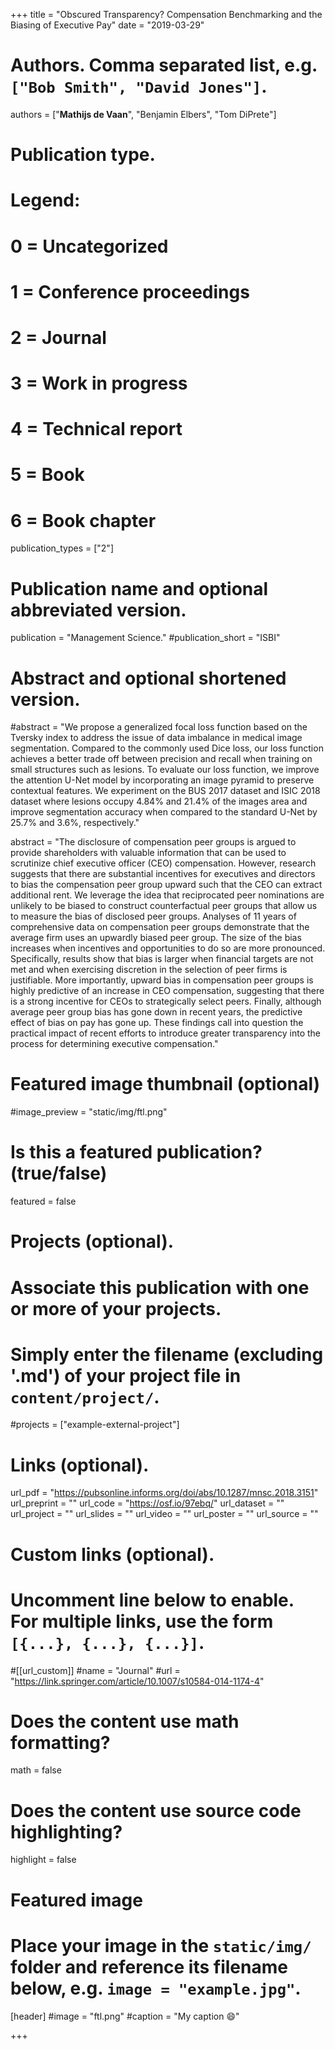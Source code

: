 +++
title = "Obscured Transparency? Compensation Benchmarking and the Biasing of Executive Pay"
date = "2019-03-29"

# Authors. Comma separated list, e.g. `["Bob Smith", "David Jones"]`.

authors = ["**Mathijs de Vaan**", "Benjamin Elbers", "Tom DiPrete"]

# Publication type.
# Legend:
# 0 = Uncategorized
# 1 = Conference proceedings
# 2 = Journal
# 3 = Work in progress
# 4 = Technical report
# 5 = Book
# 6 = Book chapter
publication_types = ["2"]

# Publication name and optional abbreviated version.
publication = "Management Science."
#publication_short = "ISBI"

# Abstract and optional shortened version.

#abstract = "We propose a generalized focal loss function based on the Tversky index to address the issue of data imbalance in medical image segmentation. Compared to the commonly used Dice loss, our loss function achieves a better trade off between precision and recall when training on small structures such as lesions. To evaluate our loss function, we improve the attention U-Net model by incorporating an image pyramid to preserve contextual features. We experiment on the BUS 2017 dataset and ISIC 2018 dataset where lesions occupy 4.84% and 21.4% of the images area and improve segmentation accuracy when compared to the standard U-Net by 25.7% and 3.6%, respectively."

abstract = "The disclosure of compensation peer groups is argued to provide shareholders with valuable information that can be used to scrutinize chief executive officer (CEO) compensation. However, research suggests that there are substantial incentives for executives and directors to bias the compensation peer group upward such that the CEO can extract additional rent. We leverage the idea that reciprocated peer nominations are unlikely to be biased to construct counterfactual peer groups that allow us to measure the bias of disclosed peer groups. Analyses of 11 years of comprehensive data on compensation peer groups demonstrate that the average firm uses an upwardly biased peer group. The size of the bias increases when incentives and opportunities to do so are more pronounced. Specifically, results show that bias is larger when financial targets are not met and when exercising discretion in the selection of peer firms is justifiable. More importantly, upward bias in compensation peer groups is highly predictive of an increase in CEO compensation, suggesting that there is a strong incentive for CEOs to strategically select peers. Finally, although average peer group bias has gone down in recent years, the predictive effect of bias on pay has gone up. These findings call into question the practical impact of recent efforts to introduce greater transparency into the process for determining executive compensation."

# Featured image thumbnail (optional)
#image_preview = "static/img/ftl.png"

# Is this a featured publication? (true/false)
featured = false

# Projects (optional).
#   Associate this publication with one or more of your projects.
#   Simply enter the filename (excluding '.md') of your project file in `content/project/`.
#projects = ["example-external-project"]

# Links (optional).
url_pdf = "https://pubsonline.informs.org/doi/abs/10.1287/mnsc.2018.3151"
url_preprint = ""
url_code = "https://osf.io/97ebq/"
url_dataset = ""
url_project = ""
url_slides = ""
url_video = ""
url_poster = ""
url_source = ""

# Custom links (optional).
#   Uncomment line below to enable. For multiple links, use the form `[{...}, {...}, {...}]`.
#[[url_custom]]
#name = "Journal"
#url = "https://link.springer.com/article/10.1007/s10584-014-1174-4"

# Does the content use math formatting?
math = false

# Does the content use source code highlighting?
highlight = false
  
# Featured image
# Place your image in the `static/img/` folder and reference its filename below, e.g. `image = "example.jpg"`.
[header]
#image = "ftl.png"
#caption = "My caption :smile:"

+++
